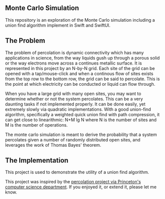 ## Monte Carlo Simulation
This repository is an exploration of the Monte Carlo simulation including a union find algorithm implement in Swift and SwiftUI.

## The Problem
The problem of percolation is dynamic connectivity which has many applications in science, from the way liquids gush up through a porous solid or the way electrons move across a continues metallic surface. It is represented in this project by an N-by-N grid. Each site of the grid can be opened with a tap/mouse-click and when a continous flow of sites exists from the top row to the bottom row, the grid can be said to percolate. This is the point at which electricity can be conducted or liquid can flow through.

When you have a large grid with many open sites, you may want to determine whether or not the system percolates. This can be a very daunting tasks if not implemented properly. It can be done easily, yet extremely slowly via quadratic implementations. With a good union-find algorithm, specifically a weighted quick union find with path compression, it can get close to linearithmic: N+M lg N where N is the number of sites and M is the number of operations.

The monte carlo simulation is meant to derive the probability that a system percolates given a number of randomly distributed open sites, and leverages the work of Thomas Bayes' theorem.

## The Implementation
This project is used to demonstrate the utility of a union find algorithm.

This project was inspired by the [percolation project via Princeton's computer science department](https://coursera.cs.princeton.edu/algs4/assignments/percolation/specification.php). If you enjoyed it, or extend it, please let me know.
